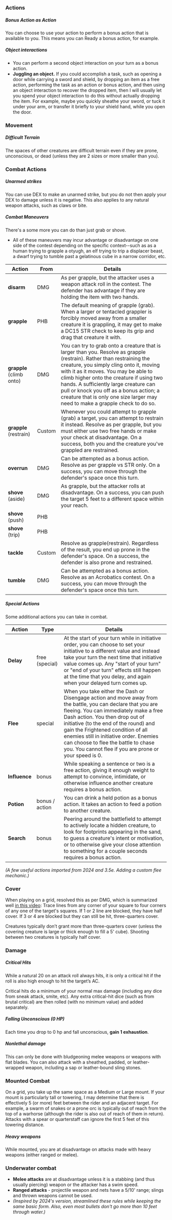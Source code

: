 
### Actions

##### Bonus Action as Action
You can choose to use your action to perform a bonus action that is available to you.  This means you can Ready a bonus action, for example.

##### Object interactions
* You can perform a second object interaction on your turn as a bonus action.
* **Juggling an object.** If you could accomplish a task, such as opening a door while carrying a sword and shield, by dropping an item as a free action, performing the task as an action or bonus action, and then using an object interaction to recover the dropped item, then I will usually let you spend your object interaction to do this without actually dropping the item.  For example, maybe you quickly sheathe your sword, or tuck it under your arm, or transfer it briefly to your shield hand, while you open the door. 

### Movement

##### Difficult Terrain
The spaces of other creatures are difficult terrain even if they are prone, unconscious, or dead (unless they are 2 sizes or more smaller than you).

### Combat Actions

##### Unarmed strikes
You can use DEX to make an unarmed strike, but you do not then apply your DEX to damage unless it is negative.  This also applies to any natural weapon attacks, such as claws or bite.

##### Combat Maneuvers
There's a some more you can do than just grab or shove.

* All of these maneuvers may incur advantage or disadvantage on one side of the contest depending on the specific context--such as as a human trying to grapple a otyugh, an elf trying to trip a displacer beast, a dwarf trying to tumble past a gelatinous cube in a narrow corridor, etc.

| Action                   | From   | Details                                                                                                                                                                                                                                                                                                                                                                                                                      |
| ------------------------ | ------ | ---------------------------------------------------------------------------------------------------------------------------------------------------------------------------------------------------------------------------------------------------------------------------------------------------------------------------------------------------------------------------------------------------------------------------- |
| **disarm**               | DMG    | As per grapple, but the attacker uses a weapon attack roll in the contest. The defender has advantage if they are holding the item with two hands.                                                                                                                                                                                                                                                                           |
| **grapple**              | PHB    | The default meaning of grapple (grab). When a larger or tentacled grappler is forcibly moved away from a smaller creature it is grappling, it may get to make a DC15 STR check to keep its grip and drag that creature it with.                                                                                                                                                                                              |
| **grapple** (climb onto) | DMG    | You can try to grab onto a creature that is larger than you. Resolve as grapple (restrain).  Rather than restraining the creature, you simply cling onto it, moving with it as it moves. You may be able to climb higher onto the creature if using two hands. A sufficiently large creature can pull or knock you off as a bonus action; a creature that is only one size larger may need to make a grapple check to do so. |
| **grapple** (restrain)   | Custom | Whenever you could attempt to grapple (grab) a target, you can attempt to restrain it instead. Resolve as per grapple, but you must either use two free hands or make your check at disadvantage.  On a success, both you and the creature you've grappled are restrained.                                                                                                                                                   |
| **overrun**              | DMG    | Can be attempted as a bonus action. Resolve as per grapple vs STR only. On a success, you can move through the defender's space once this turn.                                                                                                                                                                                                                                                                              |
| **shove** (aside)        | DMG    | As grapple, but the attacker rolls at disadvantage.  On a success, you can push the target 5 feet to a different space within your reach.                                                                                                                                                                                                                                                                                    |
| **shove** (push)         | PHB    |                                                                                                                                                                                                                                                                                                                                                                                                                              |
| **shove** (trip)         | PHB    |                                                                                                                                                                                                                                                                                                                                                                                                                              |
| **tackle**               | Custom | Resolve as grapple(restrain). Regardless of the result, you end up prone in the defender's space.  On a success, the defender is also prone and restrained.                                                                                                                                                                                                                                                                  |
| **tumble**               | DMG    | Can be attempted as a bonus action. Resolve as an Acrobatics contest.  On a success, you can move through the defender's space once this turn.                                                                                                                                                                                                                                                                               |

##### Special Actions

Some additional actions you can take in combat.

| Action        | Type           | Details                                                                                                                                                                                                                                                                                                                                                                                                              |
| ------------- | -------------- | -------------------------------------------------------------------------------------------------------------------------------------------------------------------------------------------------------------------------------------------------------------------------------------------------------------------------------------------------------------------------------------------------------------------- |
| **Delay**     | free (special) | At the start of your turn while in initiative order, you can choose to set your initiative to a different value and instead take your turn the next time that initiative value comes up. Any "start of your turn" or "end of your turn" effects still happen at the time that you delay, and again when your delayed turn comes up.                                                                                  |
| **Flee**      | special        | When you take either the Dash or Disengage action and move away from the battle, you can declare that you are fleeing.  You can immediately make a free Dash action. You then drop out of initiative (to the end of the round) and gain the Frightened condition of all enemies still in initiative order. Enemies can choose to flee the battle to chase you.  You cannot flee if you are prone or your speed is 0. |
| **Influence** | bonus          | While speaking a sentence or two is a free action, giving it enough weight to attempt to convince, intimidate, or otherwise influence another creature requires a bonus action.                                                                                                                                                                                                                                      |
| **Potion**    | bonus / action | You can drink a held potion as a bonus action. It takes an action to feed a potion to another creature.                                                                                                                                                                                                                                                                                                              |
| **Search**    | bonus          | Peering around the battlefield to attempt to actively locate a hidden creature, to look for footprints appearing in the sand, to guess a creature's intent or motivation, or to otherwise give your close attention to something for a couple seconds requires a bonus action.                                                                                                                                       |
*(A few useful actions imported from 2024 and 3.5e. Adding a custom flee mechanic.)*

### Cover

When playing on a grid, resolved this as per DMG, which is summarized well [in this video](https://www.youtube.com/watch?v=NlCzJGDvkT0):  Trace lines from any corner of your square to four corners of any one of the target's squares.  If 1 or 2 line are blocked, they have half cover. If 3 or 4 are blocked but they can still be hit, three-quarters cover.

Creatures typically don’t grant more than three-quarters cover (unless the covering creature is large or thick enough to fill a 5' cube). Shooting between two creatures is typically half cover.

### Damage

##### Critical Hits
While a natural 20 on an attack roll always hits, it is only a critical hit if the roll is also high enough to hit the target’s AC.

Critical hits do a minimum of your normal max damage (including any dice from sneak attack, smite, etc). Any extra critical-hit dice (such as from brutal critical) are then rolled (with no minimum value) and added separately.

##### Falling Unconscious (0 HP)
Each time you drop to 0 hp and fall unconscious, **gain 1 exhaustion**. 

##### Nonlethal damage
This can only be done with bludgeoning melee weapons or weapons with flat blades. You can also attack with a sheathed, padded, or leather-wrapped weapon, including a sap or leather-bound sling stones.

### Mounted Combat

On a grid, you take up the same space as a Medium or Large mount. If your mount is particularly tall or towering, I may determine that there is effectively 5 (or more) feet between the rider and an adjacent target.  For example, a swarm of snakes or a prone orc is typically out of reach from the top of a warhorse (although the rider is also out of reach of them in return). Attacks with a spear or quarterstaff can ignore the first 5 feet of this towering distance.

##### Heavy weapons
While mounted, you are at disadvantage on attacks made with heavy weapons (either ranged or melee).

### Underwater combat

* **Melee attacks** are at disadvantage unless it is a stabbing (and thus usually piercing) weapon or the attacker has a swim speed.
* **Ranged attacks** - projectile weapon and nets have a 5/10' range; slings and thrown weapons cannot be used.
* *(Inspired by 2024's version, streamlined these rules while keeping the same basic form. Also, even most bullets don't go more than 10 feet through water.)*

